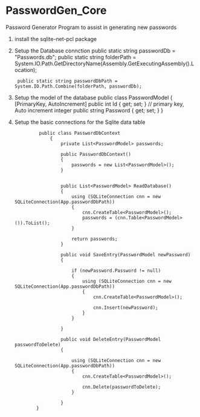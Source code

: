 # PasswordGen_Core
Password Generator Program to assist in generating new passwords


1. install the sqlite-net-pcl package

1. Setup the Database connction
        public static string passwordDb = "Passwords.db";
        public static string folderPath = System.IO.Path.GetDirectoryName(Assembly.GetExecutingAssembly().Location);

        public static string passwordDbPath = System.IO.Path.Combine(folderPath, passwordDb);
        
1. Setup the model of the database
         public class PasswordModel
        {
            [PrimaryKey, AutoIncrement]
            public int Id { get; set; } // primary key, Auto increment integer
            public string Password { get; set; }
        }
        
1. Setup the basic connections for the Sqlite data table

                public class PasswordDbContext
                    {
                        private List<PasswordModel> passwords;

                        public PasswordDbContext()
                        {
                            passwords = new List<PasswordModel>();
                        }


                        public List<PasswordModel> ReadDatabase()
                        {
                            using (SQLiteConnection cnn = new SQLiteConnection(App.passwordDbPath))
                            {
                                cnn.CreateTable<PasswordModel>();
                                passwords = (cnn.Table<PasswordModel>()).ToList();
                            }

                            return passwords;
                        }

                        public void SaveEntry(PasswordModel newPassword)
                        {

                            if (newPassword.Password != null)
                            {
                                using (SQLiteConnection cnn = new SQLiteConnection(App.passwordDbPath))
                                {
                                    cnn.CreateTable<PasswordModel>();

                                    cnn.Insert(newPassword);
                                }
                            }

                        }

                        public void DeleteEntry(PasswordModel passwordToDelete)
                        {

                            using (SQLiteConnection cnn = new SQLiteConnection(App.passwordDbPath))
                            {
                                cnn.CreateTable<PasswordModel>();

                                cnn.Delete(passwordToDelete);
                            }

                        }
               }
